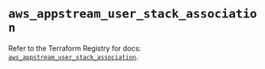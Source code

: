 # `aws_appstream_user_stack_association`

Refer to the Terraform Registry for docs: [`aws_appstream_user_stack_association`](https://registry.terraform.io/providers/hashicorp/aws/5.61.0/docs/resources/appstream_user_stack_association).
